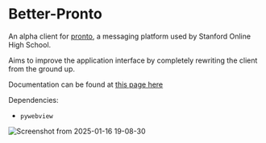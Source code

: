 # Better-Pronto

An alpha client for [pronto](https://pronto.io), a messaging platform used by Stanford Online High School.

Aims to improve the application interface by completely rewriting the client from the ground up.

Documentation can be found at [this page here](https://society451.github.io/Better-Pronto-Documentation/)

Dependencies:
- `pywebview` 

![Screenshot from 2025-01-16 19-08-30](https://github.com/user-attachments/assets/785d6bd6-0d9e-435d-bf7a-84c77823275d)

